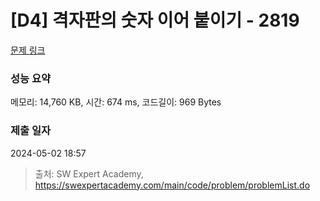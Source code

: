 # [D4] 격자판의 숫자 이어 붙이기 - 2819 

[문제 링크](https://swexpertacademy.com/main/code/problem/problemDetail.do?contestProbId=AV7I5fgqEogDFAXB) 

### 성능 요약

메모리: 14,760 KB, 시간: 674 ms, 코드길이: 969 Bytes

### 제출 일자

2024-05-02 18:57



> 출처: SW Expert Academy, https://swexpertacademy.com/main/code/problem/problemList.do